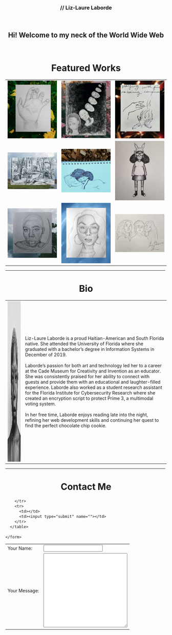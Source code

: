 <!DOCTYPE html>
<html lang="en" dir="ltr">
  <head>
    <meta charset="utf-8">
    <title>Laurie's Personal Website</title>
  </head>
  <body>
    <h3 align= center> // Liz-Laure Laborde </h3>
    <br>
    <h2 align= center> Hi! Welcome to my neck of the World Wide Web</h2>
    <br>
    <h1 align= center>Featured Works</h1>
    <table cellspacing=10>
      <tr>
        <td><img src="hand drawing.jpg" alt="hand" width="400"></td>
        <td><img src="faces drawing.jpg" alt="faces" width="400"></td>
        <td><img src="handfire drawing.jpg" alt="handfire" width="400"></td>
      </tr>
      <tr>
        <td><img src="uf sketch drawing.jpg" alt="uf sketch" width="400"></td>
        <td><img src="self arnold drawing.jpg" alt="Hey Arnold Inspired Self Portrait" width="400"></td>
        <td><img src="self bobs burgers drawing.jpg" alt="Bob's Burgers Inspired Self Portrait" width="400"></td>
      </tr>
      <tr>
        <td><img src="self portrait drawing.jpg" alt="Self Portrait" width="400"></td>
        <td><img src="kiandra drawing.jpg" alt="sketch of Kiandra" width="400"></td>
        <td><img src="muna drawing.jpg" alt="Sketch of band MUNA" width="400"></td
      </tr>
    </table>
    <hr width=500>
    <h1 align= center>Bio</h1>
    <table align = center cellspacing= 175>
      <tr>
        <td><img src="self portrait black and white.jpg" alt="photo of Liz-Laure" height = 500></td>
        <td><p>Liz-Laure Laborde is a proud Haitian-American and South Florida native. She attended the University of Florida where she graduated with a bachelor’s degree in Information Systems in December of 2019.
          <br>
          <br>
            Laborde’s passion for both art and technology led her to a career at the Cade Museum for Creativity and Invention as an educator. She was consistently praised for her ability to connect with guests and provide them with an educational and laughter-filled experience.
            Laborde also worked as a student research assistant for the Florida Institute for Cybersecurity Research where she created an encryption script to protect Prime 3, a multimodal voting system.
            <br>
            <br>
            In her free time, Laborde enjoys reading late into the night, refining her web development skills and continuing her quest to find the perfect chocolate chip cookie.
        </p></td>
      </tr>
    </table>
    <hr width=500>
    <h1 align = center>Contact Me</h1>
    <form class="" action="mailto:lizlaurelaborde@gmail.com" method="post">
      <table align = center>
        <tr>
          <td>  <label>Your Name:</label></td>
          <td>  <input type="text" name="YourName" value=""></td>
        </tr>
        <tr>
          <td>  <label>Your Message:</label></td>
          <td><textarea name="name" rows="15" cols="30"></textarea></td>

        </tr>
        <tr>
          <td></td>
          <td><input type="submit" name=""></td>
        </tr>
      </table>

    </form>
  </body>
</html>

